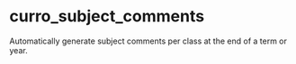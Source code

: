 # curro_subject_comments
Automatically generate subject comments per class at the end of a term or year.
